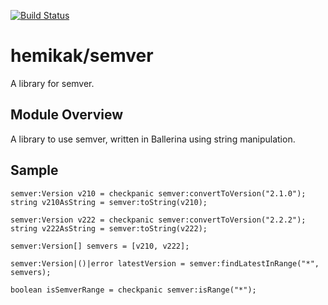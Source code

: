 [![Build Status](https://travis-ci.org/hemikak/semver.svg?branch=master)](https://travis-ci.org/hemikak/semver)

# hemikak/semver
A library for semver.

## Module Overview
A library to use semver, written in Ballerina using string manipulation.

## Sample
```ballerina
semver:Version v210 = checkpanic semver:convertToVersion("2.1.0");
string v210AsString = semver:toString(v210);

semver:Version v222 = checkpanic semver:convertToVersion("2.2.2");
string v222AsString = semver:toString(v222);

semver:Version[] semvers = [v210, v222];

semver:Version|()|error latestVersion = semver:findLatestInRange("*", semvers);

boolean isSemverRange = checkpanic semver:isRange("*");
```
